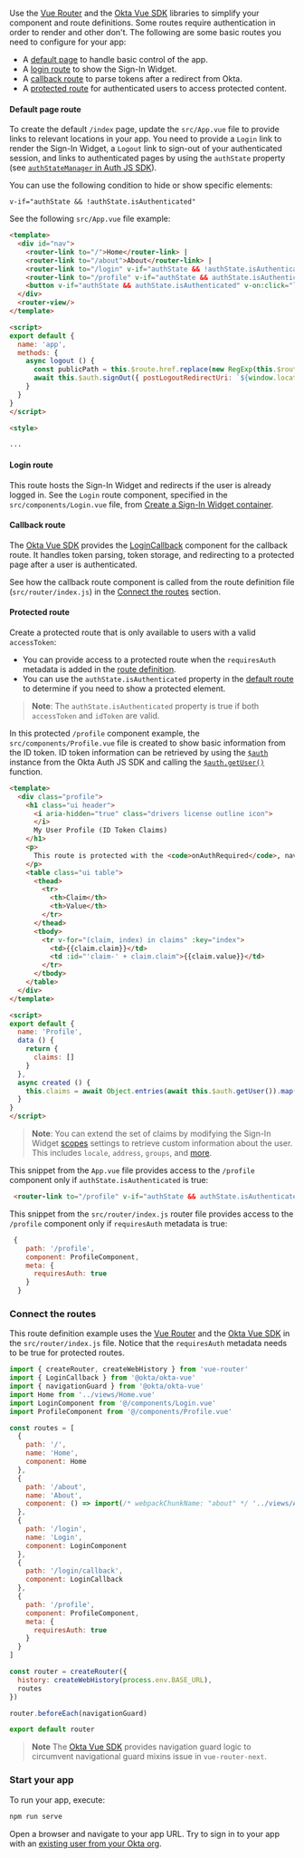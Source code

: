 Use the [Vue Router](https://router.vuejs.org/) and the [Okta Vue SDK](https://github.com/okta/okta-vue) libraries to simplify your component and route definitions.  Some routes require authentication in order to render and other don't. The following are some basic routes you need to configure for your app:

* A [default page](#default-page-route) to handle basic control of the app.
* A [login route](#login-route) to show the Sign-In Widget.
* A [callback route](#callback-route) to parse tokens after a redirect from Okta.
* A [protected route](#protected-route) for authenticated users to access protected content.

#### Default page route

To create the default `/index` page, update the `src/App.vue` file to provide links to relevant locations in your app. You need to provide a `Login` link to render the Sign-In Widget, a `Logout` link to sign-out of your authenticated session, and links to authenticated pages by using the `authState` property (see [`authStateManager` in Auth JS SDK](https://github.com/okta/okta-auth-js#authstatemanager)).

You can use the following condition to hide or show specific elements:

`v-if="authState && !authState.isAuthenticated"`

See the following `src/App.vue` file example:

```html
<template>
  <div id="nav">
    <router-link to="/">Home</router-link> |
    <router-link to="/about">About</router-link> |
    <router-link to="/login" v-if="authState && !authState.isAuthenticated">Login</router-link>
    <router-link to="/profile" v-if="authState && authState.isAuthenticated">Protected Profile<router-link>
    <button v-if="authState && authState.isAuthenticated" v-on:click="logout()">Logout</button>
  </div>
  <router-view/>
</template>

<script>
export default {
  name: 'app',
  methods: {
    async logout () {
      const publicPath = this.$route.href.replace(new RegExp(this.$route.fullPath + '$'), '');
      await this.$auth.signOut({ postLogoutRedirectUri: `${window.location.origin}${publicPath}` })
    }
  }
}
</script>

<style>

...

```

#### Login route

This route hosts the Sign-In Widget and redirects if the user is already logged in. See the `Login` route component, specified in the `src/components/Login.vue` file, from [Create a Sign-In Widget container](#create-a-sign-in-widget-container).

#### Callback route

The [Okta Vue SDK](https://github.com/okta/okta-vue) provides the [LoginCallback](https://github.com/okta/okta-vue#use-the-logincallback-component) component for the callback route. It handles token parsing, token storage, and redirecting to a protected page after a user is authenticated.

See how the callback route component is called from the route definition file (`src/router/index.js`) in the [Connect the routes](#connect-the-routes) section.

#### Protected route

Create a protected route that is only available to users with a valid `accessToken`:

* You can provide access to a protected route when the `requiresAuth` metadata is added in the [route definition](#connect-the-routes).
* You can use the `authState.isAuthenticated` property in the [default route](#default-page-route) to determine if you need to show a protected element.

> **Note**: The `authState.isAuthenticated` property is true if both `accessToken` and `idToken` are valid.

In this protected `/profile` component example, the `src/components/Profile.vue` file is created to show basic information from the ID token. ID token information can be retrieved by using the [`$auth`](https://github.com/okta/okta-vue#auth) instance from the Okta Auth JS SDK and calling the [`$auth.getUser()`](https://github.com/okta/okta-auth-js#getuser) function.

```html
<template>
  <div class="profile">
    <h1 class="ui header">
      <i aria-hidden="true" class="drivers license outline icon">
      </i>
      My User Profile (ID Token Claims)
    </h1>
    <p>
      This route is protected with the <code>onAuthRequired</code>, navigation guard which will ensure that this page cannot be accessed until you have authenticated.
    </p>
    <table class="ui table">
      <thead>
        <tr>
          <th>Claim</th>
          <th>Value</th>
        </tr>
      </thead>
      <tbody>
        <tr v-for="(claim, index) in claims" :key="index">
          <td>{{claim.claim}}</td>
          <td :id="'claim-' + claim.claim">{{claim.value}}</td>
        </tr>
      </tbody>
    </table>
  </div>
</template>

<script>
export default {
  name: 'Profile',
  data () {
    return {
      claims: []
    }
  },
  async created () {
    this.claims = await Object.entries(await this.$auth.getUser()).map(entry => ({ claim: entry[0], value: entry[1] }))
  }
}
</script>
```

> **Note**: You can extend the set of claims by modifying the Sign-In Widget [scopes](/docs/reference/api/oidc/#scopes) settings to retrieve custom information about the user. This includes `locale`, `address`, `groups`, and [more](/docs/reference/api/oidc/#scope-values).




This snippet from the `App.vue` file provides access to the `/profile` component only if `authState.isAuthenticated` is true:

```html
 <router-link to="/profile" v-if="authState && authState.isAuthenticated">Protected Profile<router-link>
```

This snippet from the `src/router/index.js` router file provides access to the `/profile` component only if `requiresAuth` metadata is true:

```js
 {
    path: '/profile',
    component: ProfileComponent,
    meta: {
      requiresAuth: true
    }
  }
```

### Connect the routes

This route definition example uses the [Vue Router](https://router.vuejs.org/) and the [Okta Vue SDK](https://github.com/okta/okta-vue) in the `src/router/index.js` file. Notice that the `requiresAuth` metadata needs to be true for protected routes.

```js
import { createRouter, createWebHistory } from 'vue-router'
import { LoginCallback } from '@okta/okta-vue'
import { navigationGuard } from '@okta/okta-vue'
import Home from '../views/Home.vue'
import LoginComponent from '@/components/Login.vue'
import ProfileComponent from '@/components/Profile.vue'

const routes = [
  {
    path: '/',
    name: 'Home',
    component: Home
  },
  {
    path: '/about',
    name: 'About',
    component: () => import(/* webpackChunkName: "about" */ '../views/About.vue')
  },
  {
    path: '/login',
    name: 'Login',
    component: LoginComponent
  },
  {
    path: '/login/callback',
    component: LoginCallback
  },
  {
    path: '/profile',
    component: ProfileComponent,
    meta: {
      requiresAuth: true
    }
  }
]

const router = createRouter({
  history: createWebHistory(process.env.BASE_URL),
  routes
})

router.beforeEach(navigationGuard)

export default router
```

> **Note** The [Okta Vue SDK](https://github.com/okta/okta-vue#readme) provides navigation guard logic to circumvent navigational guard mixins issue in `vue-router-next`.

### Start your app

To run your app, execute:

```bash
npm run serve
```

Open a browser and navigate to your app URL. Try to sign in to your app with an [existing user from your Okta org](/docs/guides/quickstart/cli/main/#add-a-user-using-the-admin-console).
